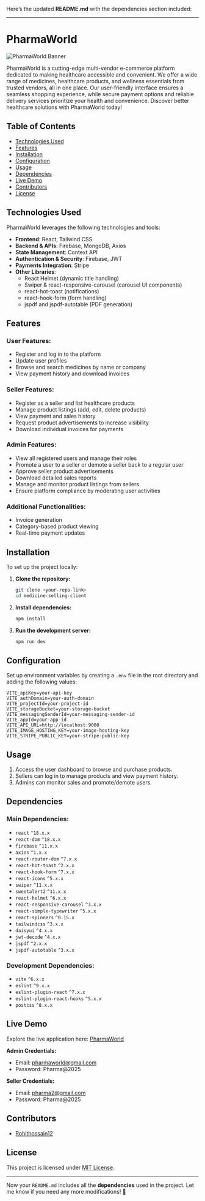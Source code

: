 Here’s the updated **README.md** with the dependencies section included:  

---

# **PharmaWorld**  
![PharmaWorld Banner](https://i.ibb.co/JwbL3xYW/Capture-PNGytsfdts.png)  

PharmaWorld is a cutting-edge multi-vendor e-commerce platform dedicated to making healthcare accessible and convenient. We offer a wide range of medicines, healthcare products, and wellness essentials from trusted vendors, all in one place. Our user-friendly interface ensures a seamless shopping experience, while secure payment options and reliable delivery services prioritize your health and convenience. Discover better healthcare solutions with PharmaWorld today!  

## **Table of Contents**  
- [Technologies Used](#technologies-used)  
- [Features](#features)  
- [Installation](#installation)  
- [Configuration](#configuration)  
- [Usage](#usage)  
- [Dependencies](#dependencies)  
- [Live Demo](#live-demo)  
- [Contributors](#contributors)  
- [License](#license)  

## **Technologies Used**  
PharmaWorld leverages the following technologies and tools:  
- **Frontend**: React, Tailwind CSS  
- **Backend & APIs**: Firebase, MongoDB, Axios  
- **State Management**: Context API  
- **Authentication & Security**: Firebase, JWT  
- **Payments Integration**: Stripe  
- **Other Libraries**:  
  - React Helmet (dynamic title handling)  
  - Swiper & react-responsive-carousel (carousel UI components)  
  - react-hot-toast (notifications)  
  - react-hook-form (form handling)  
  - jspdf and jspdf-autotable (PDF generation)  

## **Features**  

### **User Features:**  
- Register and log in to the platform  
- Update user profiles  
- Browse and search medicines by name or company  
- View payment history and download invoices  

### **Seller Features:**  
- Register as a seller and list healthcare products  
- Manage product listings (add, edit, delete products)  
- View payment and sales history  
- Request product advertisements to increase visibility  
- Download individual invoices for payments  

### **Admin Features:**  
- View all registered users and manage their roles  
- Promote a user to a seller or demote a seller back to a regular user  
- Approve seller product advertisements  
- Download detailed sales reports  
- Manage and monitor product listings from sellers  
- Ensure platform compliance by moderating user activities  

### **Additional Functionalities:**  
- Invoice generation  
- Category-based product viewing  
- Real-time payment updates  

## **Installation**  

To set up the project locally:  

1. **Clone the repository:**  
   ```bash
   git clone <your-repo-link>
   cd medicine-selling-client
   ```  

2. **Install dependencies:**  
   ```bash
   npm install
   ```  

3. **Run the development server:**  
   ```bash
   npm run dev
   ```  

## **Configuration**  

Set up environment variables by creating a `.env` file in the root directory and adding the following values:  
```env
VITE_apiKey=your-api-key
VITE_authDomain=your-auth-domain
VITE_projectId=your-project-id
VITE_storageBucket=your-storage-bucket
VITE_messagingSenderId=your-messaging-sender-id
VITE_appId=your-app-id
VITE_API_URL=http://localhost:9000
VITE_IMAGE_HOSTING_KEY=your-image-hosting-key
VITE_STRIPE_PUBLIC_KEY=your-stripe-public-key
```  

## **Usage**  
1. Access the user dashboard to browse and purchase products.  
2. Sellers can log in to manage products and view payment history.  
3. Admins can monitor sales and promote/demote users.  

## **Dependencies**  

### **Main Dependencies:**  
- `react` `^18.x.x`  
- `react-dom` `^18.x.x`  
- `firebase` `^11.x.x`  
- `axios` `^1.x.x`  
- `react-router-dom` `^7.x.x`  
- `react-hot-toast` `^2.x.x`  
- `react-hook-form` `^7.x.x`  
- `react-icons` `^5.x.x`  
- `swiper` `^11.x.x`  
- `sweetalert2` `^11.x.x`  
- `react-helmet` `^6.x.x`  
- `react-responsive-carousel` `^3.x.x`  
- `react-simple-typewriter` `^5.x.x`  
- `react-spinners` `^0.15.x`  
- `tailwindcss` `^3.x.x`  
- `daisyui` `^4.x.x`  
- `jwt-decode` `^4.x.x`  
- `jspdf` `^2.x.x`  
- `jspdf-autotable` `^3.x.x`  

### **Development Dependencies:**  
- `vite` `^6.x.x`  
- `eslint` `^9.x.x`  
- `eslint-plugin-react` `^7.x.x`  
- `eslint-plugin-react-hooks` `^5.x.x`  
- `postcss` `^8.x.x`  

## **Live Demo**  
Explore the live application here: [PharmaWorld](https://endearing-fenglisu-dad95b.netlify.app)  

**Admin Credentials:**  
- Email: pharmaworld@gmail.com  
- Password: Pharma@2025  

**Seller Credentials:**  
- Email: pharma2@gmail.com  
- Password: Pharma@2025  

## **Contributors**  
- [Rohithossain12](https://github.com/Rohithossain12)  

## **License**  
This project is licensed under [MIT License](./LICENSE).  

---

Now your `README.md` includes all the **dependencies** used in the project. Let me know if you need any more modifications! 🚀
